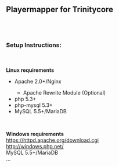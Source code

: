<H2>Playermapper for Trinitycore</H2>
<br>
<br>
<h3>Setup Instructions:</h3>
<br>
<br>
<b>Linux requirements</b>
<ul>
<li>Apache 2.0+/Nginx</li>
<ul><li>Apache Rewrite Module (Optional)</li></ul>
<li>php 5.3+</li>
<li>php-mysql 5.3+</li>
<li>MySQL 5.5+/MariaDB</li>
</ul>

<br>

<b>Windows requirements</b>
<br>https://httpd.apache.org/download.cgi
<br>http://windows.php.net/
<br>MySQL 5.5+/MariaDB
<br>...
